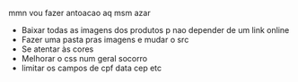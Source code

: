 mmn vou fazer antoacao aq msm azar

- Baixar todas as imagens dos produtos p nao depender de um link online
- Fazer uma pasta pras imagens e mudar o src
- Se atentar às cores
- Melhorar o css num geral socorro
- limitar os campos de cpf data cep etc
